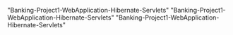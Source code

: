 "Banking-Project1-WebApplication-Hibernate-Servlets"
"Banking-Project1-WebApplication-Hibernate-Servlets"
"Banking-Project1-WebApplication-Hibernate-Servlets"
